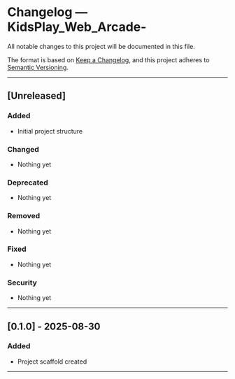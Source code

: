 # Changelog — KidsPlay_Web_Arcade-

All notable changes to this project will be documented in this file.

The format is based on [Keep a Changelog](https://keepachangelog.com/en/1.0.0/),
and this project adheres to [Semantic Versioning](https://semver.org/spec/v2.0.0.html).

---

## [Unreleased]
### Added
- Initial project structure

### Changed
- Nothing yet

### Deprecated
- Nothing yet

### Removed
- Nothing yet

### Fixed
- Nothing yet

### Security
- Nothing yet

---

## [0.1.0] - 2025-08-30
### Added
- Project scaffold created

---
